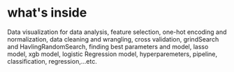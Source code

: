 # what's inside
Data visualization for data analysis, feature selection, one-hot encoding and normalization, data cleaning and wrangling, cross validation, grindSearch and HavlingRandomSearch, finding best parameters and model, lasso model, xgb model, logistic Regression model, hyperparemeters, pipeline, classification, regression,...etc.
